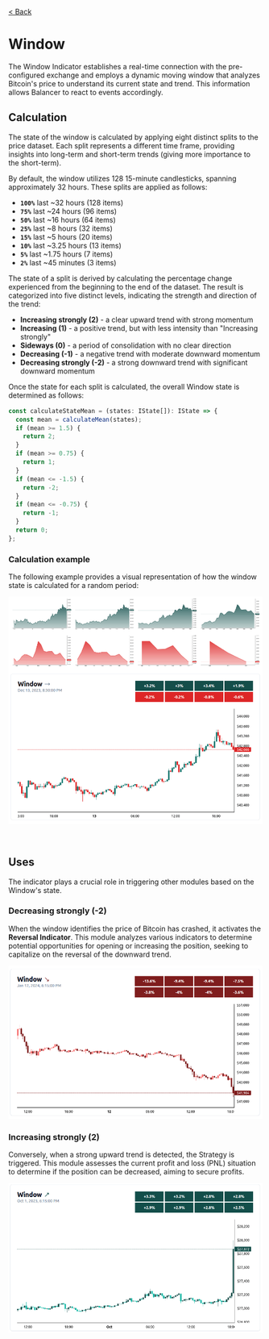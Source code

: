 [< Back](../../../README.md)

# Window

The Window Indicator establishes a real-time connection with the pre-configured exchange and employs a dynamic moving window that analyzes Bitcoin's price to understand its current state and trend. This information allows Balancer to react to events accordingly.

## Calculation

The state of the window is calculated by applying eight distinct splits to the price dataset. Each split represents a different time frame, providing insights into long-term and short-term trends (giving more importance to the short-term).

By default, the window utilizes 128 15-minute candlesticks, spanning approximately 32 hours. These splits are applied as follows:

- **`100%`** last ~32 hours (128 items)
- **`75%`** last ~24 hours (96 items)
- **`50%`** last ~16 hours (64 items)
- **`25%`** last ~8 hours (32 items)
- **`15%`** last ~5 hours (20 items)
- **`10%`** last ~3.25 hours (13 items)
- **`5%`** last ~1.75 hours (7 items)
- **`2%`** last ~45 minutes (3 items)

The state of a split is derived by calculating the percentage change experienced from the beginning to the end of the dataset. The result is categorized into five distinct levels, indicating the strength and direction of the trend:

- **Increasing strongly (2)** - a clear upward trend with strong momentum
- **Increasing (1)** - a positive trend, but with less intensity than "Increasing strongly"
- **Sideways (0)** - a period of consolidation with no clear direction
- **Decreasing (-1)** - a negative trend with moderate downward momentum
- **Decreasing strongly (-2)** - a strong downward trend with significant downward momentum

Once the state for each split is calculated, the overall Window state is determined as follows:

```typescript
const calculateStateMean = (states: IState[]): IState => {
  const mean = calculateMean(states);
  if (mean >= 1.5) {
    return 2;
  }
  if (mean >= 0.75) {
    return 1;
  }
  if (mean <= -1.5) {
    return -2;
  }
  if (mean <= -0.75) {
    return -1;
  }
  return 0;
};
```

### Calculation example

The following example provides a visual representation of how the window state is calculated for a random period:

![Example of how the state of the window is calculated](./window-state-calculation.png)

<br/>

## Uses

The indicator plays a crucial role in triggering other modules based on the Window's state.

### Decreasing strongly (-2)

When the window identifies the price of Bitcoin has crashed, it activates the **Reversal Indicator**. This module analyzes various indicators to determine potential opportunities for opening or increasing the position, seeking to capitalize on the reversal of the downward trend.

![Example of a window that is decreasing strongly](./decreasing-strongly.png)

### Increasing strongly (2)

Conversely, when a strong upward trend is detected, the Strategy is triggered. This module assesses the current profit and loss (PNL) situation to determine if the position can be decreased, aiming to secure profits.

![Example of a window that is increasing strongly](./increasing-strongly.png)
